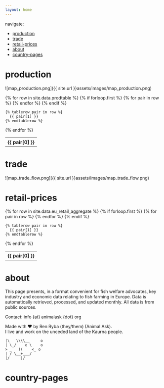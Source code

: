 ```yaml
---
layout: home
---
```

navigate:  
- [production](#production)
- [trade](#trade)
- [retail-prices](#retail-prices)
- [about](#about)
- [country-pages](#country-pages)

# production
![map_production.png]({{ site.url }}assets/images/map_production.png)  

<table>
  {% for row in site.data.prodtable %}
    {% if forloop.first %}
    <tr>
      {% for pair in row %}
        <th>{{ pair[0] }}</th>
      {% endfor %}
    </tr>
    {% endif %}

    {% tablerow pair in row %}
      {{ pair[1] }}
    {% endtablerow %}
  {% endfor %}
</table>

# trade
![map_trade_flow.png]({{ site.url }}assets/images/map_trade_flow.png)  

# retail-prices

<table>
  {% for row in site.data.eu_retail_aggregate %}
    {% if forloop.first %}
    <tr>
      {% for pair in row %}
        <th>{{ pair[0] }}</th>
      {% endfor %}
    </tr>
    {% endif %}

    {% tablerow pair in row %}
      {{ pair[1] }}
    {% endtablerow %}
  {% endfor %}
</table>


# about
This page presents, in a format convenient for fish welfare advocates, key industry and economic data relating to fish farming in Europe. Data is automatically retrieved, processed, and updated monthly. All data is from public sources.  

Contact: info {at} animalask {dot} org  

Made with ❤︎ by Ren Ryba (they/them) (Animal Ask).  
I live and work on the unceded land of the Kaurna people.  

~~~
|\   \\\\__     o
| \_/    o \    o
> _   ((    <_ o  
| / \__+___/      
|/     |/
~~~

# country-pages
